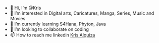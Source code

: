 - 👋 Hi, I’m @Kris
- 👀 I’m interested in Digital arts, Caricatures, Manga, Series, Music and Movies
- 🌱 I’m currently learning S4Hana, Phyton, Java
- 💞️ I’m looking to collaborate on coding
- 📫 How to reach me linkedin [Kris Alquiza](https://www.linkedin.com/in/kris-anne-alquiza-39a051a7/)

<!---
krisA327/krisA327 is a ✨ special ✨ repository because its `README.md` (this file) appears on your GitHub profile.
You can click the Preview link to take a look at your changes.
--->
